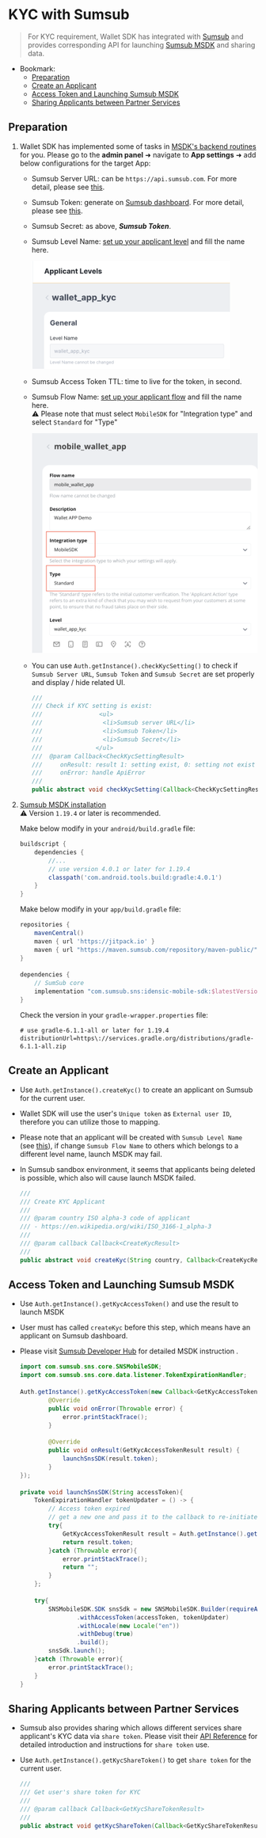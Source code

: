 # KYC with Sumsub

> For KYC requirement, Wallet SDK has integrated with [Sumsub](https://sumsub.com/) and provides corresponding API for launching [Sumsub MSDK](https://developers.sumsub.com/msdk/#getting-started) and sharing data.


- Bookmark:
  - [Preparation](#preparation)
  - [Create an Applicant](#create-an-applicant)
  - [Access Token and Launching Sumsub MSDK](#access-token-and-launching-sumsub-msdk)
  - [Sharing Applicants between Partner Services](#sharing-applicants-between-partner-services)

## Preparation

1. Wallet SDK has implemented some of tasks in [MSDK's backend routines](https://developers.sumsub.com/msdk/#backend-routines) for  you. Please go to the **admin panel** ➜ navigate to **App settings** ➜ add below configurations for the target App:  
    - Sumsub Server URL: can be `https://api.sumsub.com`. For more detail, please see [this](https://developers.sumsub.com/api-reference/#introduction). 
    - Sumsub Token: generate on [Sumsub dashboard](https://cockpit.sumsub.com/checkus?_gl=1*1qzwmb0*_ga*MTY0OTA2OTIzNy4xNjQ2NjM2ODE4*_ga_ZF910PGWRL*MTY1MjE4MzU0OC44MS4xLjE2NTIxODkyMzIuNTI.#/devSpace/appTokens). For more detail, please see [this](https://developers.sumsub.com/api-reference/#app-tokens).
    - Sumsub Secret: as above, **_Sumsub Token_**.
    - Sumsub Level Name: [set up your applicant level](https://api.sumsub.com/checkus?_gl=1*15coo51*_ga*MTY0OTA2OTIzNy4xNjQ2NjM2ODE4*_ga_ZF910PGWRL*MTY1MjE4MzU0OC44MS4xLjE2NTIxOTAzMzUuNjA.#/sdkIntegrations/levels) and fill the name here.  

        <img src="images/sdk_guideline/kyc_level.png" alt="drawing" width="400"/>
    - Sumsub Access Token TTL: time to live for the token, in second.
    - Sumsub Flow Name: [set up your applicant flow](https://api.sumsub.com/checkus?_gl=1*1ccutv*_ga*MTY0OTA2OTIzNy4xNjQ2NjM2ODE4*_ga_ZF910PGWRL*MTY1MjE4MzU0OC44MS4xLjE2NTIxOTA4ODEuNjA.#/sdkIntegrations/flows) and fill the name here.  
⚠️ Please note that must select `MobileSDK` for "Integration type" and select `Standard` for "Type"

        <img src="images/sdk_guideline/kyc_flow.png" alt="drawing" width="500"/>
    * You can use `Auth.getInstance().checkKycSetting()` to check if `Sumsub Server URL`, `Sumsub Token` and `Sumsub Secret` are set properly and display / hide related UI.

        ```java
        ///
        /// Check if KYC setting is exist:
        ///                <ul>
        ///                 <li>Sumsub server URL</li>
        ///                 <li>Sumsub Token</li>
        ///                 <li>Sumsub Secret</li>
        ///               </ul>
        ///  @param Callback<CheckKycSettingResult>
        ///     onResult: result 1: setting exist, 0: setting not exist
        ///     onError: handle ApiError
        ///
        public abstract void checkKycSetting(Callback<CheckKycSettingResult> callback);
        ```
3. [Sumsub MSDK installation](https://developers.sumsub.com/msdk/android/#installation)    
    ⚠️ Version `1.19.4` or later is recommended.

    Make below modify in your `android/build.gradle` file:

    ```gradle
    buildscript {
        dependencies {
            //...
            // use version 4.0.1 or later for 1.19.4
            classpath('com.android.tools.build:gradle:4.0.1') 
        }
    }
    ```
    Make below modify in your `app/build.gradle` file:
    ```gradle
    repositories {
        mavenCentral()
        maven { url 'https://jitpack.io' }
        maven { url "https://maven.sumsub.com/repository/maven-public/" }
    }

    dependencies {
        // SumSub core
        implementation "com.sumsub.sns:idensic-mobile-sdk:$latestVersion"
    }
    ```
    Check the version in your `gradle-wrapper.properties` file:  

    ```properties
    # use gradle-6.1.1-all or later for 1.19.4
    distributionUrl=https\://services.gradle.org/distributions/gradle-6.1.1-all.zip
    ```
## Create an Applicant
- Use `Auth.getInstance().createKyc()` to create an applicant on Sumsub for the current user.
- Wallet SDK will use the user's `Unique token` as `External user ID`, therefore you can utilize those to mapping.
- Please note that an applicant will be created with `Sumsub Level Name` (see [this](https://developers.sumsub.com/api-reference/#creating-an-applicant)), if change `Sumsub Flow Name` to others which belongs to a different level name, launch MSDK may fail.
- In Sumsub sandbox environment, it seems that applicants being deleted is possible, which also will cause launch MSDK failed.

    ```java
    ///
    /// Create KYC Applicant
    ///
    /// @param country ISO alpha-3 code of applicant
    /// - https://en.wikipedia.org/wiki/ISO_3166-1_alpha-3
    /// 
    /// @param callback Callback<CreateKycResult>
    ///
    public abstract void createKyc(String country, Callback<CreateKycResult> callback);
    ```
## Access Token and Launching Sumsub MSDK
- Use `Auth.getInstance().getKycAccessToken()` and use the result to launch MSDK
- User must has called `createKyc` before this step, which means have an applicant on Sumsub dashboard.
- Please visit [Sumsub Developer Hub](https://developers.sumsub.com/msdk/android/#initialization) for detailed MSDK instruction .

    ```java
    import com.sumsub.sns.core.SNSMobileSDK;
    import com.sumsub.sns.core.data.listener.TokenExpirationHandler;

    Auth.getInstance().getKycAccessToken(new Callback<GetKycAccessTokenResult>() {
            @Override
            public void onError(Throwable error) {
                error.printStackTrace();
            }

            @Override
            public void onResult(GetKycAccessTokenResult result) {
                launchSnsSDK(result.token);
            }
    });
    
    private void launchSnsSDK(String accessToken){
        TokenExpirationHandler tokenUpdater = () -> {
            // Access token expired
            // get a new one and pass it to the callback to re-initiate the SDK
            try{
                GetKycAccessTokenResult result = Auth.getInstance().getKycAccessTokenSync(); 
                return result.token;
            }catch (Throwable error){
                error.printStackTrace();
                return "";
            }
        };

        try{
            SNSMobileSDK.SDK snsSdk = new SNSMobileSDK.Builder(requireActivity())
                    .withAccessToken(accessToken, tokenUpdater)
                    .withLocale(new Locale("en"))
                    .withDebug(true)
                    .build();
            snsSdk.launch();
        }catch (Throwable error){
            error.printStackTrace();
        }
    }
    ```
## Sharing Applicants between Partner Services
- Sumsub also provides sharing which allows different services share applicant's KYC data via `share token`. Please visit their [API Reference](https://developers.sumsub.com/api-reference/#sharing-applicants-between-partner-services) for detailed introduction and instructions for `share token` use. 
- Use `Auth.getInstance().getKycShareToken()` to get `share token` for the current user.

    ```java
    ///
    /// Get user's share token for KYC
    /// 
    /// @param callback Callback<GetKycShareTokenResult>
    ///
    public abstract void getKycShareToken(Callback<GetKycShareTokenResult> callback);
    ```